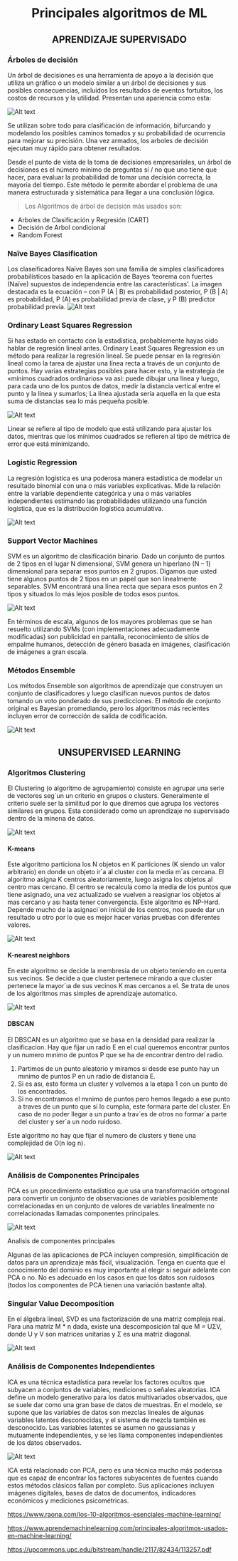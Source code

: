 # <div style="text-align: center"> Principales algoritmos de ML </div>

## <div style="text-align: center"> APRENDIZAJE SUPERVISADO</div>


### Árboles de decisión

Un árbol de decisiones es una herramienta de apoyo a la decisión que utiliza un gráfico o un modelo similar a un árbol de decisiones y sus posibles consecuencias, incluidos los resultados de eventos fortuitos, los costos de recursos y la utilidad. Presentan una apariencia como esta:

![Alt text](arbol_decision.png "Decision Tree")

Se utilizan sobre todo para clasificación de información, bifurcando y modelando los posibles caminos tomados y su probabilidad de ocurrencia para mejorar su precisión. Una vez armados, los arboles de decisión ejecutan muy rápido para obtener resultados.

Desde el punto de vista de la toma de decisiones empresariales, un árbol de decisiones es el número mínimo de preguntas sí / no que uno tiene que hacer, para evaluar la probabilidad de tomar una decisión correcta, la mayoría del tiempo. Este método le permite abordar el problema de una manera estructurada y sistemática para llegar a una conclusión lógica.

> Los Algoritmos de árbol de decisión más usados son:

* Arboles de Clasificación y Regresión (CART) 
* Decisión de Arbol condicional
* Random Forest 

### Naïve Bayes Clasification

Los claseificadores Naïve Bayes son una familia de simples clasificadores probabilísticos basado en la aplicación de Bayes ‘teorema con fuertes (Naïve) supuestos de independencia entre las características’. La imagen destacada es la ecuación – con P (A | B) es probabilidad posterior, P (B | A) es probabilidad, P (A) es probabilidad previa de clase, y P (B) predictor probabilidad previa.
![Alt text](NBC.jpg "Naïve Bayes Clasification")

### Ordinary Least Squares Regression
Si has estado en contacto con la estadística, probablemente hayas oído hablar de regresión lineal antes. Ordinary Least Squares Regression es un método para realizar la regresión lineal. Se puede pensar en la regresión lineal como la tarea de ajustar una línea recta a través de un conjunto de puntos. Hay varias estrategias posibles para hacer esto, y la estrategia de «mínimos cuadrados ordinarios» va así: puede dibujar una línea y luego, para cada uno de los puntos de datos, medir la distancia vertical entre el punto y la línea y sumarlos; La línea ajustada sería aquella en la que esta suma de distancias sea lo más pequeña posible.

![Alt text](SR.png "Ordinary Least Squares Regression")

Linear se refiere al tipo de modelo que está utilizando para ajustar los datos, mientras que los mínimos cuadrados se refieren al tipo de métrica de error que está minimizando.

### Logistic Regression
La regresión logística es una poderosa manera estadística de modelar un resultado binomial con una o más variables explicativas. Mide la relación entre la variable dependiente categórica y una o más variables independientes estimando las probabilidades utilizando una función logística, que es la distribución logística acumulativa.

![Alt text](LR.png " Logistic Regression")

### Support Vector Machines
SVM es un algoritmo de clasificación binario. Dado un conjunto de puntos de 2 tipos en el lugar N dimensional, SVM genera un hiperlano (N – 1) dimensional para separar esos puntos en 2 grupos. Digamos que usted tiene algunos puntos de 2 tipos en un papel que son linealmente separables. SVM encontrará una línea recta que separa esos puntos en 2 tipos y situados lo más lejos posible de todos esos puntos.

![Alt text](LSVM.png "Support Vector Machines")

En términos de escala, algunos de los mayores problemas que se han resuelto utilizando SVMs (con implementaciones adecuadamente modificadas) son publicidad en pantalla, reconocimiento de sitios de empalme humanos, detección de género basada en imágenes, clasificación de imágenes a gran escala.

### Métodos Ensemble
Los métodos Ensemble son algoritmos de aprendizaje que construyen un conjunto de clasificadores y luego clasifican nuevos puntos de datos tomando un voto ponderado de sus predicciones. El método de conjunto original es Bayesian promediando, pero los algoritmos más recientes incluyen error de corrección de salida de codificación.

![Alt text](ensemble.png "ENSEMBLE METHODS")

## <div style="text-align: center"> UNSUPERVISED LEARNING</div>

### Algoritmos Clustering
El Clustering (o algoritmo de agrupamiento) consiste en agrupar una serie
de vectores seg´un un criterio en grupos o clusters. Generalmente el criterio
suele ser la similitud por lo que diremos que agrupa los vectores similares en
grupos. Esta considerado como un aprendizaje no supervisado dentro de
la minerıa de datos.

 ![Alt text](Clusters-obtenidos-con-algoritmo-K-Means.png "ENSEMBLE METHODS")

 #### K-means

Este algoritmo particiona los N objetos en K particiones (K siendo un valor
arbitrario) en donde un objeto ir´a al cluster con la media m´as cercana. El
algoritmo asigna K centros aleatoriamente, luego asigna los objetos al centro
mas cercano. El centro se recalcula como la media de los puntos que tiene
asignado, una vez actualizado se vuelven a reasignar los objetos al mas cercano y ası hasta tener convergencia.
Este algoritmo es NP-Hard. Depende mucho de la asignaci´on inicial de
los centros, nos puede dar un resultado u otro por lo que es mejor hacer varias
pruebas con diferentes valores. 

![Alt text](kmeans.png "K-means")

#### K-nearest neighbors

En este algoritmo se decide la membresia de un objeto teniendo en cuenta sus
vecinos. Se decide a que cluster pertenece mirando a que cluster pertenece
la mayor´ıa de sus vecinos K mas cercanos a el. Se trata de unos de los algoritmos mas simples de aprendizaje automatico.

![Alt text](KNN.png "K-nearest neighbors")

#### DBSCAN

El DBSCAN es un algoritmo que se basa en la densidad para realizar la
clasificacion. Hay que fijar un radio E en el cual queremos encontrar puntos
y un numero mınimo de puntos P que se ha de encontrar dentro del radio.

1. Partimos de un punto aleatorio y miramos si desde ese punto hay un
mınimo de puntos P en un radio de distancia E.
2. Si es ası, esto forma un cluster y volvemos a la etapa 1 con un punto
de los encontrados.
3. Si no encontramos el mınimo de puntos pero hemos llegado a ese punto
a traves de un punto que si lo cumplıa, este formara parte del cluster.
En caso de no poder llegar a un punto a trav´es de otros no formar´a
parte del cluster y ser´a un nodo ruidoso.

Este algoritmo no hay que fijar el numero de clusters y tiene una complejidad
de O(n log n).

![Alt text](DBSCAN.png "DBSCAN")

### Análisis de Componentes Principales

PCA es un procedimiento estadístico que usa una transformación ortogonal para convertir un conjunto de observaciones de variables posiblemente correlacionadas en un conjunto de valores de variables linealmente no correlacionadas llamadas componentes principales.

![Alt text](PCA.png "PCA")

Analisis de componentes principales

Algunas de las aplicaciones de PCA incluyen compresión, simplificación de datos para un aprendizaje más fácil, visualización. Tenga en cuenta que el conocimiento del dominio es muy importante al elegir si seguir adelante con PCA o no. No es adecuado en los casos en que los datos son ruidosos (todos los componentes de PCA tienen una variación bastante alta).

 
### Singular Value Decomposition
En el álgebra lineal, SVD es una factorización de una matriz compleja real. Para una matriz M * n dada, existe una descomposición tal que M = UΣV, donde U y V son matrices unitarias y Σ es una matriz diagonal.

![Alt text](SVD.png "SVD")

### Análisis de Componentes Independientes
ICA es una técnica estadística para revelar los factores ocultos que subyacen a conjuntos de variables, mediciones o señales aleatorias. ICA define un modelo generativo para los datos multivariados observados, que se suele dar como una gran base de datos de muestras. En el modelo, se supone que las variables de datos son mezclas lineales de algunas variables latentes desconocidas, y el sistema de mezcla también es desconocido. Las variables latentes se asumen no gaussianas y mutuamente independientes, y se les llama componentes independientes de los datos observados.

![Alt text](ICA.png "ICA")

ICA está relacionado con PCA, pero es una técnica mucho más poderosa que es capaz de encontrar los factores subyacentes de fuentes cuando estos métodos clásicos fallan por completo. Sus aplicaciones incluyen imágenes digitales, bases de datos de documentos, indicadores económicos y mediciones psicométricas.


https://www.raona.com/los-10-algoritmos-esenciales-machine-learning/

https://www.aprendemachinelearning.com/principales-algoritmos-usados-en-machine-learning/

https://upcommons.upc.edu/bitstream/handle/2117/82434/113257.pdf